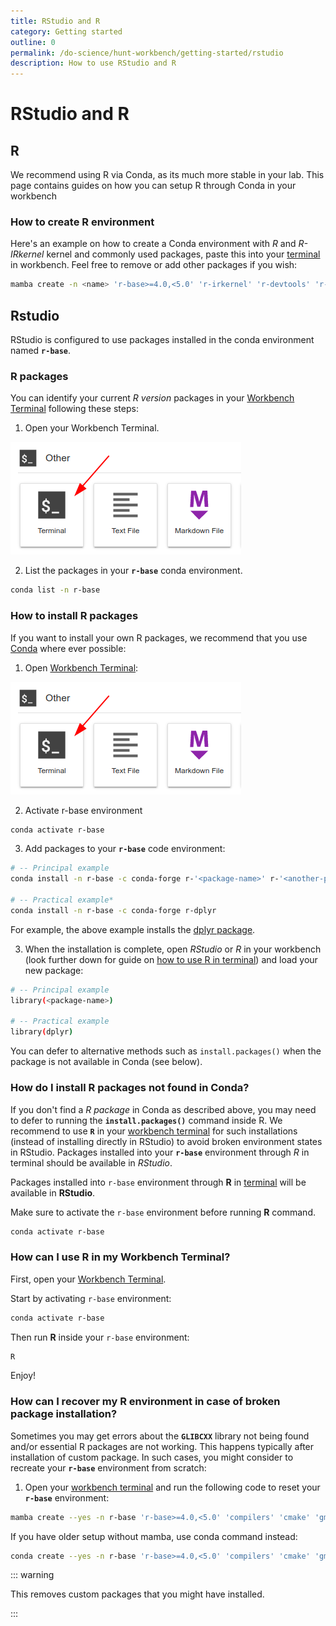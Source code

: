 ```yaml
---
title: RStudio and R
category: Getting started
outline: 0
permalink: /do-science/hunt-workbench/getting-started/rstudio
description: How to use RStudio and R
---
```


# RStudio and R

<!--

- What is the default environment for rstudio (r-base) and why do we use it
- Which packages are preinstalled in r-base environment
- How can this environment be recreated

-->

## R
We recommend using R via Conda, as its much more stable in your lab. This page contains guides on how you can setup R through Conda in your workbench

### How to create R environment

Here's an example on how to create a Conda environment with _R_ and _R-IRkernel_ kernel and commonly used packages, paste this into your [terminal](/do-science/hunt-workbench/faq/#terminal) in workbench. Feel free to remove or add other packages if you wish:

```bash
mamba create -n <name> 'r-base>=4.0,<5.0' 'r-irkernel' 'r-devtools' 'r-remotes' 'r-dplyr' 'r-tidyverse' 'r-haven' 'r-languageserver' 'r-lintr' 'cmake' 'compilers' 'cmake' 'gmp'
```

## Rstudio

RStudio is configured to use packages installed in the conda environment named **`r-base`**.

### R packages

You can identify your current _R version_ packages in your [Workbench Terminal](/do-science/hunt-workbench/faq/#terminal) following these steps:

1. Open your Workbench Terminal.

![workbench_terminal.png](./images/workbench_terminal.png)

2. List the packages in your **`r-base`** conda environment.

```bash
conda list -n r-base
```

### How to install R packages



If you want to install your own R packages, we recommend that you use [Conda](/do-science/tools/analytical/conda) where ever possible:

1. Open [Workbench Terminal](/do-science/hunt-workbench/faq/#terminal):

![workbench_terminal.png](./images/workbench_terminal.png)

2. Activate r-base environment

```bash
conda activate r-base
```

3. Add packages to your **`r-base`** code environment:

```bash
# -- Principal example
conda install -n r-base -c conda-forge r-'<package-name>' r-'<another-package-name>'

# -- Practical example*
conda install -n r-base -c conda-forge r-dplyr
```

For example, the above example installs the [dplyr package](https://anaconda.org/conda-forge/r-dplyr).

3. When the installation is complete, open _RStudio_ or _R_ in your workbench (look further down for guide on [how to use R in terminal](https://docs.hdc.ntnu.no/do-science/hunt-workbench/getting-started/rstudio/#:~:text=activate%20r%2Dbase-,%23,-How%20can%20I)) and load your new package:

```bash
# -- Principal example
library(<package-name>)

# -- Practical example
library(dplyr)
```

You can defer to alternative methods such as `install.packages()` when the package is not available in Conda (see below).

### How do I install R packages not found in Conda?

If you don't find a _R package_ in Conda as described above, you may need to defer to running the **`install.packages()`** command inside R. We recommend to use **`R`** in your [workbench terminal](/do-science/hunt-workbench/faq/#terminal) for such installations (instead of installing directly in RStudio) to avoid broken environment states in RStudio. Packages installed into your **`r-base`** environment through _R_ in terminal should be available in _RStudio_.

Packages installed into `r-base` environment through **R** in [terminal](/working-in-your-lab/workbench/faq/#terminal) will be available in **RStudio**.

Make sure to activate the `r-base` environment before running **R** command.

```bash
conda activate r-base
```

### How can I use R in my Workbench Terminal?

First, open your [Workbench Terminal](/do-science/hunt-workbench/faq/#terminal).

Start by activating `r-base` environment:

```bash
conda activate r-base
```

Then run **R** inside your `r-base` environment:

```bash
R
```

Enjoy!

### How can I recover my R environment in case of broken package installation?

Sometimes you may get errors about the **`GLIBCXX`** library not being found and/or essential R packages are not working. This happens typically after installation of custom package. In such cases, you might consider to recreate your **`r-base`** environment from scratch:

1. Open your [workbench terminal](/do-science/hunt-workbench/faq/#terminal) and run the following code to reset your **`r-base`** environment:

```bash
mamba create --yes -n r-base 'r-base>=4.0,<5.0' 'compilers' 'cmake' 'gmp' 'r-irkernel' 'r-devtools' 'r-remotes' 'r-dplyr' 'r-tidyverse' 'r-haven' 'r-languageserver' 'r-lintr'
```

If you have older setup without mamba, use conda command instead:
```bash
conda create --yes -n r-base 'r-base>=4.0,<5.0' 'compilers' 'cmake' 'gmp' 'r-irkernel' 'r-devtools' 'r-remotes' 'r-dplyr' 'r-tidyverse' 'r-haven' 'r-languageserver' 'r-lintr'
```

::: warning

This removes custom packages that you might have installed.

:::
